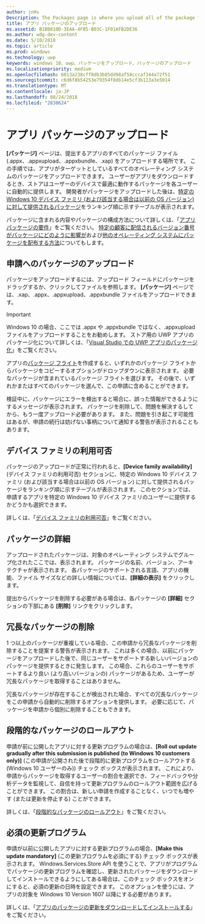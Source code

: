 ```yaml
---
author: jnHs
Description: The Packages page is where you upload all of the package files (.appxupload, .appx, .appxbundle, and/or .xap) for the app that you're submitting.
title: アプリ パッケージのアップロード
ms.assetid: B1BB810D-3EAA-4FB5-B03C-1F01AFB2DE36
ms.author: wdg-dev-content
ms.date: 5/10/2018
ms.topic: article
ms.prod: windows
ms.technology: uwp
keywords: windows 10、uwp、パッケージをアップロード、パッケージのアップロード
ms.localizationpriority: medium
ms.openlocfilehash: 6013a238cff8db3b85dd98af58cccaf344a72f51
ms.sourcegitcommit: c6d6f8b54253e79354f8db14e5cf3b113a3e5014
ms.translationtype: MT
ms.contentlocale: ja-JP
ms.lasthandoff: 08/24/2018
ms.locfileid: "2830624"
---
```

# <a name="upload-app-packages"></a>アプリ パッケージのアップロード

**[パッケージ]** ページは、提出するアプリのすべてのパッケージ ファイル (.appx、.appxupload、.appxbundle、.xap) をアップロードする場所です。 この手順では、アプリがターゲットとしているすべてのオペレーティング システムのパッケージをアップロードできます。 ユーザーがアプリをダウンロードするとき、ストアはユーザーのデバイスで最適に動作するパッケージを各ユーザーに自動的に提供します。 開発者がパッケージをアップロードした後は、[特定の Windows 10 デバイス ファミリ (および該当する場合は以前の OS バージョン) に対して提供されるパッケージ](#device-family-availability)をランキング順に示すテーブルが表示されます。

パッケージに含まれる内容やパッケージの構成方法について詳しくは、「[アプリ パッケージの要件](app-package-requirements.md)」をご覧ください。 [特定の顧客に配信されるバージョン番号がパッケージにどのように影響が](package-version-numbering.md)および[他のオペレーティング システムにパッケージを配布する方法](guidance-for-app-package-management.md)についてもします。

## <a name="uploading-packages-to-your-submission"></a>申請へのパッケージのアップロード

パッケージをアップロードするには、アップロード フィールドにパッケージをドラッグするか、クリックしてファイルを参照します。 **[パッケージ]** ページでは、.xap、.appx、.appxupload、.appxbundle ファイルをアップロードできます。

> [!IMPORTANT]
> Windows 10 の場合、ここでは .appx や .appxbundle ではなく、.appxupload ファイルをアップロードすることをお勧めします。  ストア用の UWP アプリのパッケージ化について詳しくは、「[Visual Studio での UWP アプリのパッケージ化](../packaging/packaging-uwp-apps.md)」をご覧ください。

アプリの[パッケージ フライト](package-flights.md)を作成すると、いずれかのパッケージ フライトからパッケージをコピーするオプションがドロップダウンに表示されます。 必要なパッケージが含まれているパッケージ フライトを選びます。 その後で、いずれかまたはすべてのパッケージを選んで、この申請に含めることができます。

検証中に、パッケージにエラーを検出すると場合に、誤った情報ができるようにするメッセージが表示されます。 パッケージを削除して、問題を解決するしてから、もう一度アップロード必要があります。 また、問題を引き起こす可能性はあるが、申請の続行は妨げない事柄について通知する警告が表示されることもあります。


## <a name="device-family-availability"></a>デバイス ファミリの利用可否

パッケージのアップロードが正常に行われると、**[Device family availability]** (デバイス ファミリの利用可否) セクションに、特定の Windows 10 デバイス ファミリ (および該当する場合は以前の OS バージョン) に対して提供されるパッケージをランキング順に示すテーブルが表示されます。 このセクションでは、申請するアプリを特定の Windows 10 デバイス ファミリのユーザーに提供するかどうかも選択できます。

詳しくは、「[デバイス ファミリの利用可否](device-family-availability.md)」をご覧ください。


## <a name="package-details"></a>パッケージの詳細

アップロードされたパッケージは、対象のオペレーティング システムでグループ化されたここでは、表示されます。 パッケージの名前、バージョン、アーキテクチャが表示されます。 各パッケージのサポートされる言語、アプリの機能、ファイル サイズなどの詳しい情報については、**[詳細の表示]** をクリックします。

提出からパッケージを削除する必要がある場合は、各パッケージの **[詳細]** セクションの下部にある **[削除]** リンクをクリックします。


## <a name="removing-redundant-packages"></a>冗長なパッケージの削除

1 つ以上のパッケージが重複している場合、この申請から冗長なパッケージを削除することを提案する警告が表示されます。 これは多くの場合、以前にパッケージをアップロードした後で、同じユーザーをサポートする新しいバージョンのパッケージを提供するときに発生します。 この場合、これらのユーザーをサポートするより良い (より高いバージョンの) パッケージがあるため、ユーザーが冗長なパッケージを取得することはありません。

冗長なパッケージが存在することが検出された場合、すべての冗長なパッケージをこの申請から自動的に削除するオプションを提供します。 必要に応じて、パッケージを申請から個別に削除することもできます。


## <a name="gradual-package-rollout"></a>段階的なパッケージのロールアウト

申請が前に公開したアプリに対する更新プログラムの場合は、**[Roll out update gradually after this submission is published (to Windows 10 customers only)]** (この申請が公開された後で段階的に更新プログラムをロールアウトする (Windows 10 ユーザーのみ)) チェック ボックスが表示されます。 これにより、申請からパッケージを取得するユーザーの割合を選択でき、フィードバックや分析データを監視して、自信を持って更新プログラムのロールアウト範囲を広げることができます。 この割合は、新しい申請を作成することなく、いつでも増やす (または更新を停止する) ことができます。 

詳しくは、「[段階的なパッケージのロールアウト](gradual-package-rollout.md)」をご覧ください。


## <a name="mandatory-update"></a>必須の更新プログラム

申請が以前に公開したアプリに対する更新プログラムの場合、**[Make this update mandatory]** (この更新プログラムを必須にする) チェック ボックスが表示されます。 Windows.Services.Store API を使うことで、アプリがプログラムでパッケージの更新プログラムを確認し、更新されたパッケージをダウンロードしてインストールできるようにしてある場合は、このチェック ボックスをオンにすると、必須の更新の日時を設定できます。 このオプションを使うには、アプリの対象を Windows 10 Version 1607 以降にする必要があります。

詳しくは、「[アプリのパッケージの更新をダウンロードしてインストールする](../packaging/self-install-package-updates.md)」をご覧ください。

 




